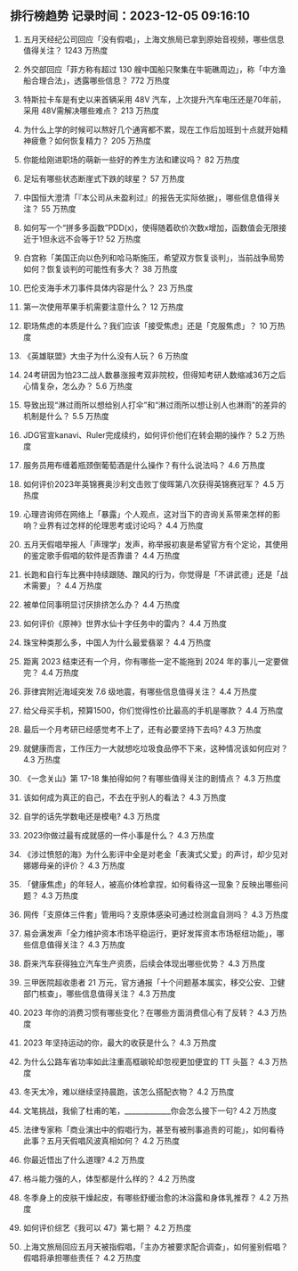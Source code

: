 
## 排行榜趋势 记录时间：2023-12-05 09:16:10
  
  1. 五月天经纪公司回应「没有假唱」，上海文旅局已拿到原始音视频，哪些信息值得关注？ 1243 万热度
    
  2. 外交部回应「菲方称有超过 130 艘中国船只聚集在牛轭礁周边」，称「中方渔船合理合法」，透露哪些信息？ 772 万热度
    
  3. 特斯拉卡车是有史以来首辆采用 48V 汽车，上次提升汽车电压还是70年前，采用 48V需解决哪些难点？ 213 万热度
    
  4. 为什么上学的时候可以熬好几个通宵都不累，现在工作后加班到十点就开始精神疲惫？如何恢复精力？ 205 万热度
    
  5. 你能给刚进职场的萌新一些好的养生方法和建议吗？ 82 万热度
    
  6. 足坛有哪些状态断崖式下跌的球星？ 57 万热度
    
  7. 中国恒大澄清「『本公司从未盈利过』的报告无实际依据」，哪些信息值得关注？ 55 万热度
    
  8. 如何写一个“拼多多函数”PDD(x)，使得随着砍价次数x增加，函数值会无限接近于1但永远不会等于1? 52 万热度
    
  9. 白宫称「美国正向以色列和哈马斯施压，希望双方恢复谈判」，当前战争局势如何？恢复谈判的可能性有多大？ 38 万热度
    
  10. 巴伦支海手术刀事件具体内容是什么？ 23 万热度
    
  11. 第一次使用苹果手机需要注意什么？ 12 万热度
    
  12. 职场焦虑的本质是什么？我们应该「接受焦虑」还是「克服焦虑」？ 10 万热度
    
  13. 《英雄联盟》大虫子为什么没有人玩？ 6 万热度
    
  14. 24考研因为怕23二战人数暴涨报考双非院校，但得知考研人数缩减36万之后心情复杂，怎么办？ 5.6 万热度
    
  15. 导致出现“淋过雨所以想给别人打伞”和“淋过雨所以想让别人也淋雨”的差异的机制是什么？ 5.5 万热度
    
  16. JDG官宣kanavi、Ruler完成续约，如何评价他们在转会期的操作？ 5.2 万热度
    
  17. 服务员用布缠着瓶颈倒葡萄酒是什么操作？有什么说法吗？ 4.6 万热度
    
  18. 如何评价2023年英锦赛奥沙利文击败丁俊晖第八次获得英锦赛冠军？ 4.5 万热度
    
  19. 心理咨询师在网络上「暴露」个人观点，这对当下的咨询关系带来怎样的影响？业界有过怎样的伦理思考或讨论吗？ 4.4 万热度
    
  20. 五月天假唱举报人「声理学」发声，称举报初衷是希望官方有个定论，其使用的鉴定歌手假唱的软件是否靠谱？ 4.4 万热度
    
  21. 长跑和自行车比赛中持续跟随、蹭风的行为，你觉得是「不讲武德」还是「战术需要」？ 4.4 万热度
    
  22. 被单位同事明显讨厌排挤怎么办？ 4.4 万热度
    
  23. 如何评价《原神》世界水仙十字任务中的雷内？ 4.4 万热度
    
  24. 珠宝种类那么多，中国人为什么最爱翡翠？ 4.4 万热度
    
  25. 距离 2023 结束还有一个月，你有哪些一定不能拖到 2024 年的事儿一定要做完？ 4.4 万热度
    
  26. 菲律宾附近海域突发 7.6 级地震，有哪些信息值得关注？ 4.4 万热度
    
  27. 给父母买手机，预算1500，你们觉得性价比最高的手机是哪款？ 4.4 万热度
    
  28. 最后一个月考研已经感觉考不上了，还有必要坚持下去吗? 4.3 万热度
    
  29. 就健康而言，工作压力一大就想吃垃圾食品停不下来，这种情况该如何应对？ 4.3 万热度
    
  30. 《一念关山》第 17-18 集拍得如何？有哪些值得关注的剧情点？ 4.3 万热度
    
  31. 该如何成为真正的自己，不去在乎别人的看法？ 4.3 万热度
    
  32. 自学的话先学数电还是模电? 4.3 万热度
    
  33. 2023你做过最有成就感的一件小事是什么？ 4.3 万热度
    
  34. 《涉过愤怒的海》为什么影评中全是对老金「表演式父爱」的声讨，却少见对娜娜母亲的评价？ 4.3 万热度
    
  35. 「健康焦虑」的年轻人，被高价体检拿捏，如何看待这一现象？反映出哪些问题？ 4.3 万热度
    
  36. 网传「支原体三件套」管用吗？支原体感染可通过检测盒自测吗？ 4.3 万热度
    
  37. 易会满发声「全力维护资本市场平稳运行，更好发挥资本市场枢纽功能」，哪些信息值得关注？ 4.3 万热度
    
  38. 蔚来汽车获得独立汽车生产资质，后续会体现出哪些优势？ 4.3 万热度
    
  39. 三甲医院超收患者 21 万元，官方通报「十个问题基本属实，移交公安、卫健部门核查」，哪些信息值得关注？ 4.3 万热度
    
  40. 2023 年你的消费习惯有哪些变化？在哪些方面消费信心有了反转？ 4.3 万热度
    
  41. 2023 年坚持运动的你，最大的收获是什么？ 4.3 万热度
    
  42. 为什么公路车省功率如此注重高框碳轮却忽视更加便宜的 TT 头盔？ 4.3 万热度
    
  43. 冬天太冷，难以继续坚持晨跑，该怎么搭配衣物？ 4.2 万热度
    
  44. 文笔挑战，我偷了杜甫的笔，_____________你会怎么接下一句? 4.2 万热度
    
  45. 法律专家称「商业演出中的假唱行为，甚至有被刑事追责的可能」，如何看待此事？五月天假唱风波真相如何？ 4.2 万热度
    
  46. 你最近悟出了什么道理? 4.2 万热度
    
  47. 格斗能力强的人，体型都是什么样的？ 4.2 万热度
    
  48. 冬季身上的皮肤干燥起皮，有哪些舒缓治愈的沐浴露和身体乳推荐？ 4.2 万热度
    
  49. 如何评价综艺《我可以 47》第七期？ 4.2 万热度
    
  50. 上海文旅局回应五月天被指假唱，「主办方被要求配合调查」，如何鉴别假唱？假唱将承担哪些责任？ 4.2 万热度
    